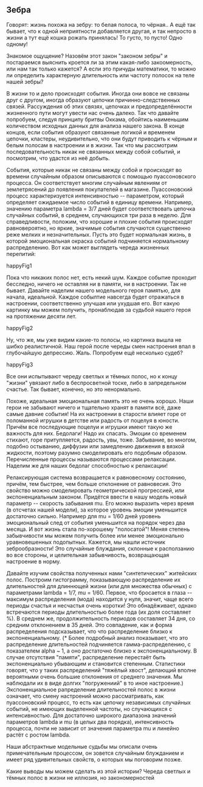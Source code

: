 ## Зебра

Говорят: жизнь похожа на зебру: то белая полоса, то чёрная.. А ещё  так бывает, что к одной неприятности добавляется другая, и так непросто в жизни а тут ещё кошка рожать принялась! То густо, то пусто! Одно одному!

Знакомое ощущение? Назовём этот закон "законом зебры" и постараемся выяснить кроется ли за этим какая-либо закоомерность, или нам так только кажется? А если это причуды математики, то можно ли определить характерную длительность или частоту полосок на теле нашей зебры?

В жизни то и дело происходят события. Иногда они вовсе не связаны друг с другом, иногда образуют цепочки причинно-следственных связей. Рассуждения об этих связях, цепочках и предопределённости жизненного пути могут увести нас очень далеко. Так что давайте попробуем, следуя принципу бритвы Оккама, обойтись наименьшим количеством исходных данных для анализа нашего закона. В конце концов, если события образуют связанные логикой и временем цепочки, кластеры, неудивительно, что они будут приводить к чёрным и белым полосам в настроении и в жизни. Так что мы рассмотрим последовательность никак не связанных между собой событий, и посмотрим, что удастся из неё добыть. 

События, которые никак не связаны между собой и происходят во времени случайным образом описываются с помощью пуассоновского процесса. Он соответствует многим случайным явлениям от землетрясений до появления покупателей в магазине. Пуассоновский процесс характеризуется интенсивностью -- параметром, который определяет ожидаемое число событий в единицу времени. Например, значению параметра lambda = 3/7 дней будет соответствовать цепочка случайных событий, в среднем, случающихся три раза в неделю. Для справедливости, положим, что хорошие и плохие события происходят равновероятно, но яркие, значимые события случаются существенно реже мелких и незначительных. Пусть это будет нормальная жизнь, в которой эмоциональная окраска событий подчиняется нормальному распределению. Вот как может выглядеть череда жизненных перепитий:

happyFig1

Пока что никаких полос нет, есть некий шум. Каждое событие проходит бесследно, ничего не оставляя ни в памяти, ни в настроении. Так не бывает. Давайте наделим нашего модельного героя памятью, для начала, идеальной. Каждое собылтие навсегда будет отражаться в настроении, соответственно улучшая или ухудшая его. Вот какую картинку мы можем получить, пронаблюдав за судьбой нашего героя на протяжении десяти лет. 

happyFig2

Ну, что же, мы уже видим какие-то полосы, но картинка вышла не шибко реалистичной. Наш герой после череды смен настроения впал в глубочайшую депрессию. Жаль. Попробуем ещё  несколько судеб? 

happyFig3

Все они испытывают череду светлых и тёмных полос, но к концу "жизни" увязают либо в беспросветной тоске, либо в запредельном счастье. Так бывает, конечно, но это ненормально. 

Похоже, идеальная эмоциональная память это не очень хорошо. Наши герои не забывают ничего и тщательно хранят в памяти всё, даже самые давние события! На их настроении в старости влияет горе от поломанной игрушки в детстве или радость от поцелуя в юности. Причём все последующие поцелуи и игрушки имеют такую же важность для них. Бедолаги! Надо их спасать.
Эмоции со временем стихают, горе притупляется, радость, увы, тоже. Забывание, во многом, подобно остыванию, диффузии или замедлению движения в вязкой жидкости, поэтому разумно смоделировать его подобным образом. Перечисленные процессы называются процессами релаксации. Наделим же для наших бедолаг способностью к релаксации! 

Релаксирующая система возвращается к равновесному состоянию, причём, тем быстрее, чем больше отклонение от равновесия. Это свойство можно смоделировать геометрической прогрессией, или экспоненциальным законом. Придётся ввести в нашу модель новый параметр -- скорость забывания mu. Его можно выразить через время (в отсчетах нашей модели), за которое уровень эмоции уменьшится достаточно сильно. Например для mu = 1/60 дней уровень эмоциональный след от события уменьшится на порядок через два месяца. И вот жизнь стала по-хорошему "полосатой"! Меняя степень забывчивости мы можем получить более или менее эмоционально уравновешенных подопытных. Кажется, мы нашли источник зеброобразности! Это случайные блуждания, склонные к расползанию во все стороны, и целительная забывчивость, возвращающая настроение в норму.

Давайте изучим свойства полученных нами "синтетических" житейских полос. Построим гистограмму, показывающую распределение их длительностей для длиннющей жизни (или для множества обычных) с параметрами lambda = 1/7, mu = 1/60. Первое, что бросается в глаза -- максимум распределения (мода) находится у нуля, значит, чаще всего периоды счастья и несчастья очень коротки! Это обнадёживает, однако встречаются периоды длительностью более года (их доля составляет %). В среднем же, продолжительность периодов составляет 34 дня, со средним отклонением в 35 дней. Это совпадение, как и форма распределения подсказывает, что что распределение близко к экспоненциальному. (* Более подробный анализ показывает, что это распределение длительностей подчиняется гамма-распределению, с показателем alpha ~ 1, а оно достаточно близко к экспоненциальному. В случае отсутствия "памяти", распределение перестаёт быть экспоненциально убывающим и становится степенным. Статистики говорят, что у таких распределений "тяжёлый хвост", делающий вполне вероятными очень большие отклонения от среднего значения. Мы наблюдали их в виде долгих "погружениий" в то иное настроение.) Экспоненциальное рапределение длительностей полос в жизни означает, что смену настроений можно рассматривать, как пуассоновский процесс, то есть как цепочку независимых случайных событий, не имеющих выделенной частоты, но случающихся с интенсивностью. Для достаточно широкого диапазона значений параметров lambda и mu (в целых два порядка), интенсивность процесса, почти не зависит от значения параметра mu и линейно растёт с ростом lambda.

Наши абстрактные модельные судьбы мы описали очень примечательным процессом, он зовется случайным блужданием и имеет ряд удивительных свойств, о которых мы поговорим позже.

Какие выводы мы можем сделать из этой истории? Череда светлых и тёмных полос в жизни не иллюзия, но закономерностей 
